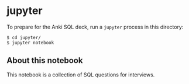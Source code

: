 # jupyter

To prepare for the Anki SQL deck, run a `jupyter` process in this directory:

```
$ cd jupyter/
$ jupyter notebook
```

## About this notebook

This notebook is a collection of SQL questions for interviews.